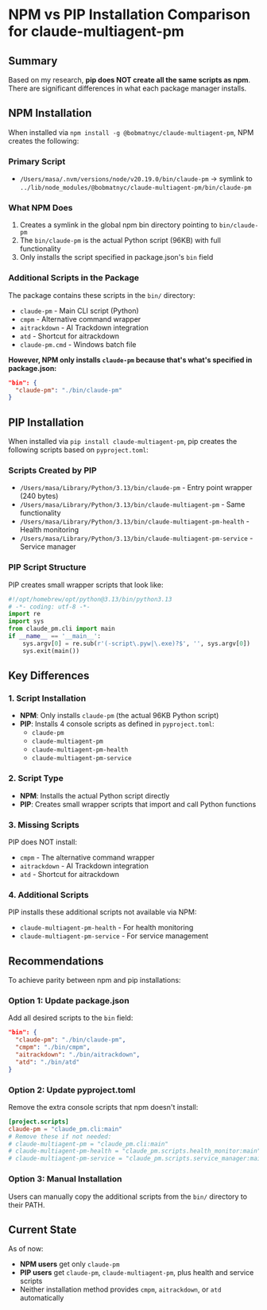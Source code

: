 # NPM vs PIP Installation Comparison for claude-multiagent-pm

## Summary

Based on my research, **pip does NOT create all the same scripts as npm**. There are significant differences in what each package manager installs.

## NPM Installation

When installed via `npm install -g @bobmatnyc/claude-multiagent-pm`, NPM creates the following:

### Primary Script
- `/Users/masa/.nvm/versions/node/v20.19.0/bin/claude-pm` → symlink to `../lib/node_modules/@bobmatnyc/claude-multiagent-pm/bin/claude-pm`

### What NPM Does
1. Creates a symlink in the global npm bin directory pointing to `bin/claude-pm`
2. The `bin/claude-pm` is the actual Python script (96KB) with full functionality
3. Only installs the script specified in package.json's `bin` field

### Additional Scripts in the Package
The package contains these scripts in the `bin/` directory:
- `claude-pm` - Main CLI script (Python)
- `cmpm` - Alternative command wrapper
- `aitrackdown` - AI Trackdown integration
- `atd` - Shortcut for aitrackdown
- `claude-pm.cmd` - Windows batch file

**However, NPM only installs `claude-pm` because that's what's specified in package.json:**
```json
"bin": {
  "claude-pm": "./bin/claude-pm"
}
```

## PIP Installation

When installed via `pip install claude-multiagent-pm`, pip creates the following scripts based on `pyproject.toml`:

### Scripts Created by PIP
- `/Users/masa/Library/Python/3.13/bin/claude-pm` - Entry point wrapper (240 bytes)
- `/Users/masa/Library/Python/3.13/bin/claude-multiagent-pm` - Same functionality
- `/Users/masa/Library/Python/3.13/bin/claude-multiagent-pm-health` - Health monitoring
- `/Users/masa/Library/Python/3.13/bin/claude-multiagent-pm-service` - Service manager

### PIP Script Structure
PIP creates small wrapper scripts that look like:
```python
#!/opt/homebrew/opt/python@3.13/bin/python3.13
# -*- coding: utf-8 -*-
import re
import sys
from claude_pm.cli import main
if __name__ == '__main__':
    sys.argv[0] = re.sub(r'(-script\.pyw|\.exe)?$', '', sys.argv[0])
    sys.exit(main())
```

## Key Differences

### 1. Script Installation
- **NPM**: Only installs `claude-pm` (the actual 96KB Python script)
- **PIP**: Installs 4 console scripts as defined in `pyproject.toml`:
  - `claude-pm`
  - `claude-multiagent-pm`
  - `claude-multiagent-pm-health`
  - `claude-multiagent-pm-service`

### 2. Script Type
- **NPM**: Installs the actual Python script directly
- **PIP**: Creates small wrapper scripts that import and call Python functions

### 3. Missing Scripts
PIP does NOT install:
- `cmpm` - The alternative command wrapper
- `aitrackdown` - AI Trackdown integration
- `atd` - Shortcut for aitrackdown

### 4. Additional Scripts
PIP installs these additional scripts not available via NPM:
- `claude-multiagent-pm-health` - For health monitoring
- `claude-multiagent-pm-service` - For service management

## Recommendations

To achieve parity between npm and pip installations:

### Option 1: Update package.json
Add all desired scripts to the `bin` field:
```json
"bin": {
  "claude-pm": "./bin/claude-pm",
  "cmpm": "./bin/cmpm",
  "aitrackdown": "./bin/aitrackdown",
  "atd": "./bin/atd"
}
```

### Option 2: Update pyproject.toml
Remove the extra console scripts that npm doesn't install:
```toml
[project.scripts]
claude-pm = "claude_pm.cli:main"
# Remove these if not needed:
# claude-multiagent-pm = "claude_pm.cli:main"
# claude-multiagent-pm-health = "claude_pm.scripts.health_monitor:main"
# claude-multiagent-pm-service = "claude_pm.scripts.service_manager:main"
```

### Option 3: Manual Installation
Users can manually copy the additional scripts from the `bin/` directory to their PATH.

## Current State

As of now:
- **NPM users** get only `claude-pm`
- **PIP users** get `claude-pm`, `claude-multiagent-pm`, plus health and service scripts
- Neither installation method provides `cmpm`, `aitrackdown`, or `atd` automatically